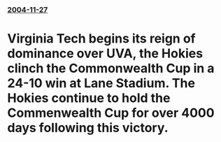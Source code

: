 ### [2004-11-27](/news/2004/11/27/index.md)

#  Virginia Tech begins its reign of dominance over UVA, the Hokies clinch the Commonwealth Cup in a 24-10 win at Lane Stadium. The Hokies continue to hold the Commenwealth Cup for over 4000 days following this victory.



